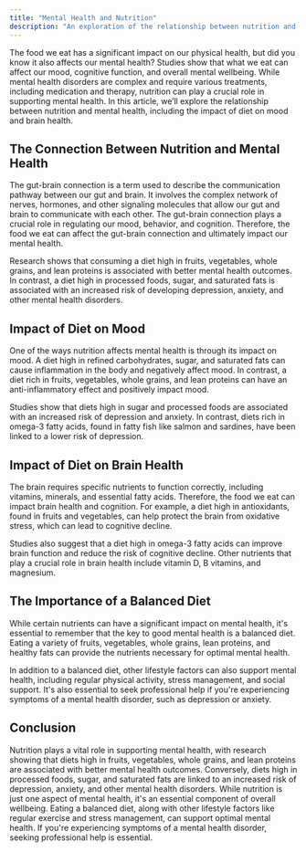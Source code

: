 ```yaml
---
title: "Mental Health and Nutrition"
description: "An exploration of the relationship between nutrition and mental health, including the impact of diet on mood and brain health."
---
```

The food we eat has a significant impact on our physical health, but did you know it also affects our mental health? Studies show that what we eat can affect our mood, cognitive function, and overall mental wellbeing. While mental health disorders are complex and require various treatments, including medication and therapy, nutrition can play a crucial role in supporting mental health. In this article, we’ll explore the relationship between nutrition and mental health, including the impact of diet on mood and brain health.

## The Connection Between Nutrition and Mental Health

The gut-brain connection is a term used to describe the communication pathway between our gut and brain. It involves the complex network of nerves, hormones, and other signaling molecules that allow our gut and brain to communicate with each other. The gut-brain connection plays a crucial role in regulating our mood, behavior, and cognition. Therefore, the food we eat can affect the gut-brain connection and ultimately impact our mental health.

Research shows that consuming a diet high in fruits, vegetables, whole grains, and lean proteins is associated with better mental health outcomes. In contrast, a diet high in processed foods, sugar, and saturated fats is associated with an increased risk of developing depression, anxiety, and other mental health disorders.

## Impact of Diet on Mood

One of the ways nutrition affects mental health is through its impact on mood. A diet high in refined carbohydrates, sugar, and saturated fats can cause inflammation in the body and negatively affect mood. In contrast, a diet rich in fruits, vegetables, whole grains, and lean proteins can have an anti-inflammatory effect and positively impact mood.

Studies show that diets high in sugar and processed foods are associated with an increased risk of depression and anxiety. In contrast, diets rich in omega-3 fatty acids, found in fatty fish like salmon and sardines, have been linked to a lower risk of depression.

## Impact of Diet on Brain Health

The brain requires specific nutrients to function correctly, including vitamins, minerals, and essential fatty acids. Therefore, the food we eat can impact brain health and cognition. For example, a diet high in antioxidants, found in fruits and vegetables, can help protect the brain from oxidative stress, which can lead to cognitive decline.

Studies also suggest that a diet high in omega-3 fatty acids can improve brain function and reduce the risk of cognitive decline. Other nutrients that play a crucial role in brain health include vitamin D, B vitamins, and magnesium.

## The Importance of a Balanced Diet

While certain nutrients can have a significant impact on mental health, it's essential to remember that the key to good mental health is a balanced diet. Eating a variety of fruits, vegetables, whole grains, lean proteins, and healthy fats can provide the nutrients necessary for optimal mental health.

In addition to a balanced diet, other lifestyle factors can also support mental health, including regular physical activity, stress management, and social support. It's also essential to seek professional help if you're experiencing symptoms of a mental health disorder, such as depression or anxiety.

## Conclusion

Nutrition plays a vital role in supporting mental health, with research showing that diets high in fruits, vegetables, whole grains, and lean proteins are associated with better mental health outcomes. Conversely, diets high in processed foods, sugar, and saturated fats are linked to an increased risk of depression, anxiety, and other mental health disorders. While nutrition is just one aspect of mental health, it's an essential component of overall wellbeing. Eating a balanced diet, along with other lifestyle factors like regular exercise and stress management, can support optimal mental health. If you're experiencing symptoms of a mental health disorder, seeking professional help is essential.
